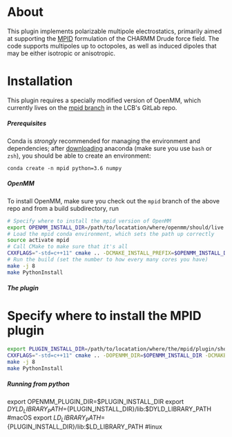 # About

This plugin implements polarizable multipole electrostatics, primarily aimed at supporting the [MPID](https://doi.org/10.1063/1.4984113) formulation of the CHARMM Drude force field.  The code supports multipoles up to octopoles, as well as induced dipoles that may be either isotropic or anisotropic.

# Installation

This plugin requires a specially modified version of OpenMM, which currently lives on the [mpid branch](https://git.lobos.nih.gov/andysim/OpenMM/commits/mpid) in the LCB's GitLab repo.
##### Prerequisites
Conda is *strongly* recommended for managing the environment and dependencies; after [downloading](https://conda.io/docs/download.html) anaconda (make sure you use `bash` or `zsh`), you should be able to create an environment:

```
conda create -n mpid python=3.6 numpy
```
##### OpenMM
To install OpenMM, make sure you check out the `mpid` branch of the above repo and from a build subdirectory, run
``` bash
# Specify where to install the mpid version of OpenMM 
export OPENMM_INSTALL_DIR=/path/to/locatation/where/openmm/should/live
# Load the mpid conda environment, which sets the path up correctly
source activate mpid
# Call CMake to make sure that it's all
CXXFLAGS="-std=c++11" cmake .. -DCMAKE_INSTALL_PREFIX=$OPENMM_INSTALL_DIR -DPYTHON_EXECUTABLE=`which python`
# Run the build (set the number to how every many cores you have)
make -j 8 
make PythonInstall
```

##### The plugin
# Specify where to install the MPID plugin
``` bash
export PLUGIN_INSTALL_DIR=/path/to/locatation/where/the/mpid/plugin/should/live
CXXFLAGS="-std=c++11" cmake .. -DOPENMM_DIR=$OPENMM_INSTALL_DIR -DCMAKE_INSTALL_PREFIX=$PLUGIN_INSTALL_DIR
make -j 8
make PythonInstall
```
##### Running from python
export OPENMM_PLUGIN_DIR=$PLUGIN_INSTALL_DIR
export $DYLD_LIBRARY_PATH=${PLUGIN_INSTALL_DIR}/lib:$DYLD_LIBRARY_PATH #macOS
export $LD_LIBRARY_PATH=${PLUGIN_INSTALL_DIR}/lib:$LD_LIBRARY_PATH     #linux

